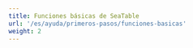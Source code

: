```yaml
---
title: Funciones básicas de SeaTable
url: '/es/ayuda/primeros-pasos/funciones-basicas'
weight: 2
---
```

